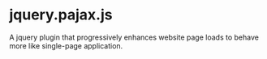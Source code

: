 jquery.pajax.js
===============

A jquery plugin that progressively enhances website page loads to behave more like single-page application.
